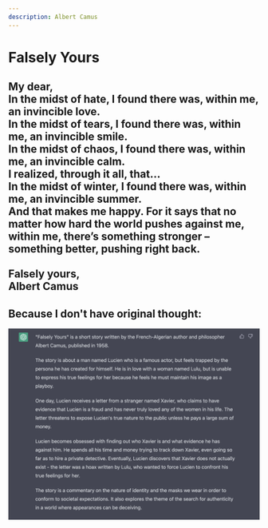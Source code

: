```yaml
---
description: Albert Camus
---
```


# Falsely Yours

My dear,\
In the midst of hate, I found there was, within me, an invincible love.\
In the midst of tears, I found there was, within me, an invincible smile.\
In the midst of chaos, I found there was, within me, an invincible calm.\
I realized, through it all, that…\
In the midst of winter, I found there was, within me, an invincible summer.\
And that makes me happy. For it says that no matter how hard the world pushes against me, within me, there’s something stronger – something better, pushing right back.\
\
Falsely yours,\
Albert Camus
------------

## Because I don't have original thought:

![](../.gitbook/assets/image.png)
